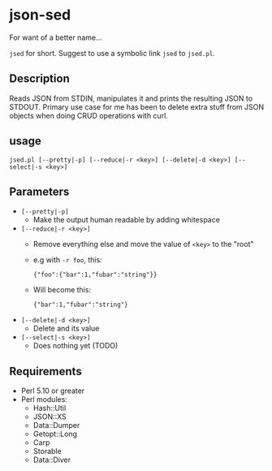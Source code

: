 # json-sed

For want of a better name...

`jsed` for short. Suggest to use a symbolic link `jsed` to `jsed.pl`.

## Description

Reads JSON from STDIN, manipulates it and prints the resulting JSON to STDOUT. Primary use case
for me has been to delete extra stuff from JSON objects when doing CRUD operations with curl.

## usage

  `jsed.pl [--pretty|-p] [--reduce|-r <key>] [--delete|-d <key>] [--select|-s <key>]`

## Parameters

* `[--pretty|-p]`
  * Make the output human readable by adding whitespace
* `[--reduce|-r <key>]`
  * Remove everything else and move the value of `<key>` to the "root"
  * e.g with `-r foo`, this:
    
    `{"foo":{"bar":1,"fubar":"string"}}`
  * Will become this:
    
    `{"bar":1,"fubar":"string"}`
* `[--delete|-d <key>]`
  * Delete <key> and its value
* `[--select|-s <key>]`
  * Does nothing yet (TODO)

## Requirements

* Perl 5.10 or greater
* Perl modules:
  * Hash::Util
  * JSON::XS
  * Data::Dumper
  * Getopt::Long
  * Carp
  * Storable
  * Data::Diver
